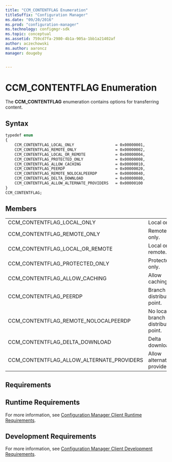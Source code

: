 ```yaml
---
title: "CCM_CONTENTFLAG Enumeration"
titleSuffix: "Configuration Manager"
ms.date: "09/20/2016"
ms.prod: "configuration-manager"
ms.technology: configmgr-sdk
ms.topic: conceptual
ms.assetid: 759cd7fa-2980-4b1a-905a-1bb1a21402af
author: aczechowski
ms.author: aaroncz
manager: dougeby


---
```

# CCM_CONTENTFLAG Enumeration
The **CCM_CONTENTFLAG** enumeration contains options for transferring content.  

## Syntax  

```vb  
typedef enum  
{  
    CCM_CONTENTFLAG_LOCAL_ONLY                  = 0x00000001,   
    CCM_CONTENTFLAG_REMOTE_ONLY                 = 0x00000002,   
    CCM_CONTENTFLAG_LOCAL_OR_REMOTE             = 0x00000004,   
    CCM_CONTENTFLAG_PROTECTED_ONLY              = 0x00000008,   
    CCM_CONTENTFLAG_ALLOW_CACHING               = 0x00000010,   
    CCM_CONTENTFLAG_PEERDP                      = 0x00000020,   
    CCM_CONTENTFLAG_REMOTE_NOLOCALPEERDP        = 0x00000040,   
    CCM_CONTENTFLAG_DELTA_DOWNLOAD              = 0x00000080,   
    CCM_CONTENTFLAG_ALLOW_ALTERNATE_PROVIDERS   = 0x00000100  
}  
CCM_CONTENTFLAG;   
```  

## Members  

|||  
|-|-|  
|CCM_CONTENTFLAG_LOCAL_ONLY|Local only.|  
|CCM_CONTENTFLAG_REMOTE_ONLY|Remote only.|  
|CCM_CONTENTFLAG_LOCAL_OR_REMOTE|Local or remote.|  
|CCM_CONTENTFLAG_PROTECTED_ONLY|Protected only.|  
|CCM_CONTENTFLAG_ALLOW_CACHING|Allow caching.|  
|CCM_CONTENTFLAG_PEERDP|Branch distribution point.|  
|CCM_CONTENTFLAG_REMOTE_NOLOCALPEERDP|No local branch distribution point.|  
|CCM_CONTENTFLAG_DELTA_DOWNLOAD|Delta download.|  
|CCM_CONTENTFLAG_ALLOW_ALTERNATE_PROVIDERS|Allow alternate providers.|  

## Requirements  

## Runtime Requirements  
 For more information, see [Configuration Manager Client Runtime Requirements](../../../../../develop/core/reqs/client-runtime-requirements.md).  

## Development Requirements  
 For more information, see [Configuration Manager Client Development Requirements](../../../../../develop/core/reqs/client-development-requirements.md).  
